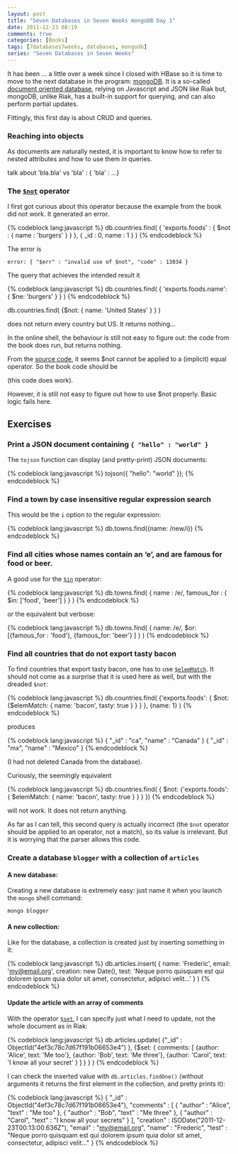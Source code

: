 ```yaml
---
layout: post
title: "Seven Databases in Seven Weeks mongoDB Day 1"
date: 2011-12-23 08:19
comments: true
categories: [Books]
tags: [7databases7weeks, databases, mongodb]
series: "Seven Databases in Seven Weeks"
---
```


It has been ... a little over a week since I closed with HBase so it
is time to move to the next database in the program:
[mongoDB](http://www.mongodb.org/). It is a so-called [document
oriented database](http://en.wikipedia.org/wiki/Document-oriented_database),
relying on Javascript and JSON like Riak but, mongoDB, unlike Riak,
has a built-in support for querying, and can also perform partial
updates.

Fittingly, this first day is about CRUD and queries.

<!--more-->

### Reaching into objects

As documents are naturally nested, it is important to know how to
refer to nested attributes and how to use them in queries.


talk about 'bla.bla' vs 'bla' : { 'bla' : ...}

### The [`$not`](http://www.mongodb.org/display/DOCS/Advanced+Queries#AdvancedQueries-Metaoperator%3A%7B%7B%24not%7D%7D) operator

I first got curious about this operator because the example from the
book did not work. It generated an error.

{% codeblock lang:javascript %}
db.countries.find(
    {
        'exports.foods' : {
            $not : { name : 'burgers' }
        }
    },
    { _id : 0, name : 1 }
)
{% endcodeblock %}

The error is

```
error: { "$err" : "invalid use of $not", "code" : 13034 }
```

The query that achieves the intended result it

{% codeblock lang:javascript %}
db.countries.find( { 'exports.foods.name': { $ne: 'burgers' } } )
{% endcodeblock %}


db.countries.find( {$not: { name: 'United States' } } )

does not return every country but US. It returns nothing...

In the online shell, the behaviour is still not easy to figure out:
the code from the book does run, but returns nothing.

From the [source code](https://github.com/mongodb/mongo/blob/master/db/queryutil.cpp), it seems $not cannot be applied to a (implicit)
equal operator. So the book code should be


(this code does work).

However, it is still not easy to figure out how to use $not
properly. Basic logic fails here.

## Exercises

### Print a JSON document containing `{ "hello" : "world" }`

The `tojson` function can display (and pretty-print) JSON documents:

{% codeblock lang:javascript %}
tojson({ "hello": "world" });
{% endcodeblock %}

### Find a town by case insensitive regular expression search

This would be the `i` option to the regular expression:

{% codeblock lang:javascript %}
db.towns.find({name: /new/i})
{% endcodeblock %}

### Find all cities whose names contain an ‘e’, and are famous for food or beer.

A good use for the
[`$in`](http://www.mongodb.org/display/DOCS/Advanced+Queries#AdvancedQueries-%24in)
operator:

{% codeblock lang:javascript %}
db.towns.find(
    { name : /e/,
      famous_for :
      { $in: ['food', 'beer'] } } )
{% endcodeblock %}

or the equivalent but verbose:

{% codeblock lang:javascript %}
db.towns.find(
    { name: /e/,
      $or: [{famous_for : 'food'},
            {famous_for: 'beer'} ] } )
{% endcodeblock %}

### Find all countries that do not export tasty bacon

To find countries that export tasty bacon, one has to use
[`$elemMatch`](http://www.mongodb.org/display/DOCS/Advanced+Queries#AdvancedQueries-%24elemMatch). It
should not come as a surprise that it is used here as well, but with
the dreaded `$not`:

{% codeblock lang:javascript %}
db.countries.find(
    {'exports.foods':
     { $not:
       {$elemMatch:
        { name: 'bacon',
          tasty: true } } } }, {name: 1} )
{% endcodeblock %}

produces

{% codeblock lang:javascript %}
{ "_id" : "ca", "name" : "Canada" }
{ "_id" : "mx", "name" : "Mexico" }
{% endcodeblock %}

(I had not deleted Canada from the database).

Curiously, the seemingly equivalent

{% codeblock lang:javascript %}
db.countries.find(
    { $not:
      {'exports.foods':
       { $elemMatch:
         { name: 'bacon',
           tasty: true } } } })
{% endcodeblock %}

will not work. It does not return anything.

As far as I can tell, this second query is actually incorrect (the
`$not` operator should be applied to an operator, not a match), so its
value is irrelevant. But it is worrying that the parser allows this
code.

### Create a database `blogger` with a collection of `articles`

#### A new database:

Creating a new database is extremely easy: just name it when you
launch the `mongo` shell command:

```
mongo blogger
```

#### A new collection:

Like for the database, a collection is created just by inserting
something in it:

{% codeblock lang:javascript %}
db.articles.insert(
    { name: 'Frederic', email: 'my@email.org',
      creation: new Date(),
      test: 'Neque porro quisquam est qui dolorem ipsum quia dolor sit amet, consectetur, adipisci velit...' } )
{% endcodeblock %}

#### Update the article with an array of comments

With the operator
[`$set`](http://www.mongodb.org/display/DOCS/Updating#Updating-%24set),
I can specify just what I need to update, not the whole document as in
Riak:

{% codeblock lang:javascript %}
db.articles.update(
    {"_id" : ObjectId("4ef3c78c7d67f191b06653e4") },
    {$set: { comments:
             [ {author: 'Alice', text: 'Me too'},
               {author: 'Bob', text: 'Me three'},
               {author: 'Carol', text: 'I know all your secret' } ]
           } } )
{% endcodeblock %}

I can check the inserted value with `db.articles.findOne()` (without
arguments it returns the first element in the collection, and pretty
prints it):

{% codeblock lang:javascript %}
{
        "_id" : ObjectId("4ef3c78c7d67f191b06653e4"),
        "comments" : [
                {
                        "author" : "Alice",
                        "text" : "Me too"
                },
                {
                        "author" : "Bob",
                        "text" : "Me three"
                },
                {
                        "author" : "Carol",
                        "text" : "I know all your secrets"
                }
        ],
        "creation" : ISODate("2011-12-23T00:13:00.636Z"),
        "email" : "my@email.org",
        "name" : "Frederic",
        "test" : "Neque porro quisquam est qui dolorem ipsum quia dolor sit amet, consectetur, adipisci velit..."
}
{% endcodeblock %}
